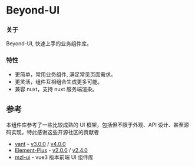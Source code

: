 # Beyond-UI

### 关于

Beyond-UI, 快速上手的业务组件库。

### 特性

- 更简单，常用业务组件, 满足常见页面需求。
- 更灵活，组件互相组合生成更多可能。
- 兼容 nuxt，支持 nuxt 服务端渲染。

## 参考

本组件库参考了一些比较成熟的 UI 框架，包括但不限于外观、API 设计、甚至源码实现，特此感谢这些开源社区的贡献者

- [vant](https://github.com/youzan/vant) - [v3.0.0](https://github.com/youzan/vant/tree/v3.0.0) / [v4.0.0](https://github.com/youzan/vant/tree/v4.0.0)
- [Element-Plus](https://github.com/element-plus/element-plus) - [v2.0.0](https://github.com/element-plus/element-plus/tree/2.0.0) / [v2.4.0](https://github.com/element-plus/element-plus/tree/2.4.0)
- [mzl-ui](https://github.com/Ningstyle/mzl-ui) - vue3 版本前端 UI 组件库
